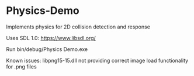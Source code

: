 # Physics-Demo
Implements physics for 2D collision detection and response

Uses SDL 1.0: https://www.libsdl.org/

Run bin/debug/Physics Demo.exe

Known issues:
libpng15-15.dll not providing correct image load functionality for .png files
